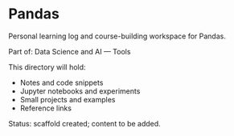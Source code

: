 # Pandas

Personal learning log and course-building workspace for Pandas.

Part of: Data Science and AI — Tools

This directory will hold:
- Notes and code snippets
- Jupyter notebooks and experiments
- Small projects and examples
- Reference links

Status: scaffold created; content to be added.
